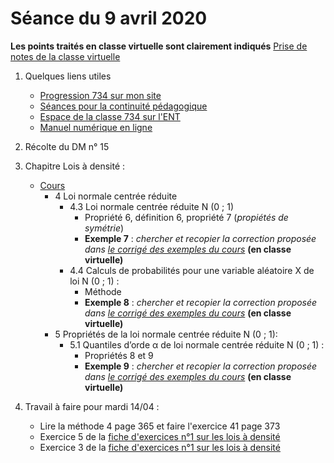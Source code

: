 # Séance du 9 avril 2020

__Les points traités en classe virtuelle sont clairement indiqués__
[Prise de notes de la classe virtuelle](notes/2020-04-09-Note-08-49.pdf)

1. Quelques liens utiles 
   * [Progression 734 sur mon site](http://www.frederic-junier.org/TS2020/Progression/TS_2020.html)
   * [Séances pour la continuité pédagogique](https://frederic-junier.github.io/TS-2019-2020/)
   * [Espace de la classe 734 sur l'ENT](https://le-parc.ent.auvergnerhonealpes.fr/classes/classe-734/mathematiques/)
   * [Manuel numérique en ligne](https://mep-outils.sesamath.net/manuel_numerique/index.php?ouvrage=mstsobl_2016&page_gauche=371)

2. Récolte du DM n° 15

3. Chapitre Lois à densité :
   * [Cours](http://frederic-junier.org/TS2020/Cours/TSCoursLoiDensite2019V1-prof-Web.pdf)
     * 4 Loi normale centrée réduite
       * 4.3 Loi normale centrée réduite N (0 ; 1)
         * Propriété 6, définition 6, propriété 7 (_propiétés de symétrie_)
         * __Exemple 7__ : _chercher  et recopier  la correction proposée dans [le corrigé des exemples du cours](../LoisDensite/CorrigeExemplesCoursLoisDensite2019.pdf)_   __(en classe virtuelle)__
       * 4.4 Calculs de probabilités pour une variable aléatoire X de loi N (0 ; 1) :
         * Méthode
         * __Exemple 8__ : _chercher  et recopier  la correction proposée dans [le corrigé des exemples du cours](../LoisDensite/CorrigeExemplesCoursLoisDensite2019.pdf)_   __(en classe virtuelle)__
     * 5 Propriétés de la loi normale centrée réduite N (0 ; 1):
       * 5.1 Quantiles d’orde α de loi normale centrée réduite N (0 ; 1) :
         * Propriétés 8 et 9
         * __Exemple 9__ : _chercher  et recopier  la correction proposée dans [le corrigé des exemples du cours](../LoisDensite/CorrigeExemplesCoursLoisDensite2019.pdf)_   __(en classe virtuelle)__
  
4. Travail à faire pour mardi  14/04 :
   * Lire la méthode 4 page 365 et faire l'exercice 41 page 373
   * Exercice 5  de la  [fiche d'exercices n°1 sur les lois à densité](https://frederic-junier.org/TS2020/Cours/TS-ExosLoisDensite2019-V1-Web.pdf) 
   * Exercice 3  de la  [fiche d'exercices n°1 sur les lois à densité](https://frederic-junier.org/TS2020/Cours/TS-ExosLoisDensite2019-V1-Web.pdf)
